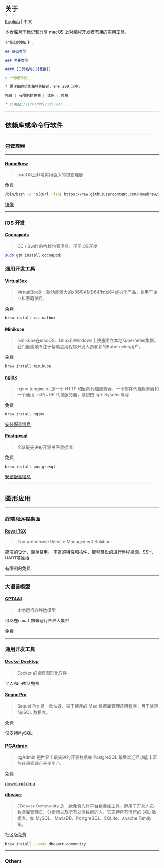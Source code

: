 ## 关于

[English](README.md) | 中文

本仓库用于标记和分享 macOS 上对编程开发者有用的实用工具。

介绍规则如下：

```markdown
## 基础类型

### 主要类型

#### [工具名称]({链接})

> 一句话介绍

? 更详细的功能和特性描述，少于 200 汉字。

免费 | 有限制的免费 | 试用 | 付费

? [{笔记}]({folder}/{file}) ...
```

-----

## 依赖库或命令行软件

-----

### 包管理器

-----

#### [HomeBrew](https://brew.sh/)

> macOS上非常实用强大的包管理器

免费

```bash
/bin/bash -c "$(curl -fsSL https://raw.githubusercontent.com/Homebrew/install/HEAD/install.sh)"
```

[镜像](libs/homebrew.md#mirrors)

-----

### IOS 开发

#### [Cocoapods](https://cocoapods.org/)

> OC / Swift 的依赖包管理器，用于IOS开发

```bash
sudo gem install cocoapods
```

### 通用开发工具

#### [VirtualBox](https://www.virtualbox.org/)

> VirtualBox是一款功能强大的x86和AMD64/Intel64虚拟化产品，适用于企业和家庭使用。


免费

```bash
brew install virtualbox
```

#### [Minikube](https://minikube.sigs.k8s.io/docs/)

> minikube在macOS、Linux和Windows上快速建立本地Kubernetes集群。我们自豪地专注于帮助应用程序开发人员和新的Kubernetes用户。

免费

```bash
brew install minikube
```


#### [nginx](https://nginx.org)

> nginx [engine x] 是一个 HTTP 和反向代理服务器、一个邮件代理服务器和一个通用 TCP/UDP 代理服务器，最初由 Igor Sysoev 编写
> 
免费

```bash
brew install nginx
```

[安装配置信息](libs/nginx.md)

#### [Postgresql](https://www.postgresql.org/)

> 全球最先进的开源关系数据库

免费

```bash
brew install postgresql
```

[安装配置信息](libs/postgresql.md)

-----

## 图形应用

-----

### 终端和远程桌面

#### [Royal TSX](https://royalapps.com/ts/mac/features)

> Comprehensive Remote Management Solution

简洁的设计、简单易用。
丰富的特性和插件、能够轻松的进行远程桌面、SSH、UART等连接

有限制的免费


-----

### 大语言模型

#### [GPT4All](https://www.nomic.ai/gpt4all)

> 本地运行各种达模型

可以在mac上部署运行各种大模型

免费

----- 

### 通用开发工具

#### [Docker Desktop](https://www.docker.com/products/docker-desktop/)

> Docker 的桌面图形化软件

个人和小团队免费

#### [SequelPro](https://sequelpro.com/)

> Sequel Pro 是一款快速、易于使用的 Mac 数据库管理应用程序，用于处理 MySQL 数据库。

免费

仅支持MySQL

### [PGAdmin](https://www.pgadmin.org/)

> pgAdmin 是世界上最先进的开源数据库 PostgreSQL 最受欢迎且功能丰富的开源管理和开发平台。

免费

[download dmg](https://www.pgadmin.org/download/pgadmin-4-macos/)

#### [dbeaver](https://dbeaver.io/)

> DBeaver Community 是一款免费的跨平台数据库工具，适用于开发人员、数据库管理员、分析师以及所有处理数据的人。它支持所有流行的 SQL 数据库，如 MySQL、MariaDB、PostgreSQL、SQLite、Apache Family 等。

社区版免费

```bash
brew install --cask dbeaver-community
```


-----

### Others
